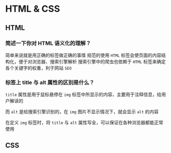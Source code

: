 # HTML & CSS

## HTML
### 简述一下你对 HTML 语义化的理解？
简单来说就是用正确的标签做正确的事情
规范的使用 `HTML` 标签会使页面的内容结构化，便于对浏览器、搜索引擎解析
搜索引擎中的爬虫也依赖于 `HTML` 标签来确定各个关键字的权重，利于网站 `SEO`

### 标签上 title 与 alt 属性的区别是什么？
`title` 属性是用于鼠标悬停在 `img` 标签中所显示的内容，主要用于注释信息，给用户解读的

而 `alt` 是给搜索引擎识别的，在 `img` 图片不显示情况下，就会显示 `alt` 的内容

在定义 `img` 标签时，将 `title` 与 `alt` 属性写全，可以保证在各种浏览器都能正常使用

## CSS
